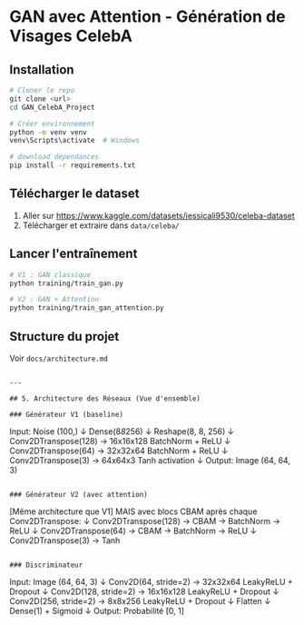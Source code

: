 # GAN avec Attention - Génération de Visages CelebA

## Installation
```bash
# Cloner le repo
git clone <url>
cd GAN_CelebA_Project

# Créer environnement
python -m venv venv
venv\Scripts\activate  # Windows

# download dépendances
pip install -r requirements.txt
```

## Télécharger le dataset
1. Aller sur https://www.kaggle.com/datasets/jessicali9530/celeba-dataset
2. Télécharger et extraire dans `data/celeba/`

## Lancer l'entraînement
```bash
# V1 : GAN classique
python training/train_gan.py

# V2 : GAN + Attention
python training/train_gan_attention.py
```

## Structure du projet
Voir `docs/architecture.md`
```

---

## 5. Architecture des Réseaux (Vue d'ensemble)

### Générateur V1 (baseline)
```
Input: Noise (100,)
    ↓
Dense(8*8*256)
    ↓
Reshape(8, 8, 256)
    ↓
Conv2DTranspose(128) → 16x16x128
BatchNorm + ReLU
    ↓
Conv2DTranspose(64) → 32x32x64
BatchNorm + ReLU
    ↓
Conv2DTranspose(3) → 64x64x3
Tanh activation
    ↓
Output: Image (64, 64, 3)
```

### Générateur V2 (avec attention)
```
[Même architecture que V1]
MAIS avec blocs CBAM après chaque Conv2DTranspose:
    ↓
Conv2DTranspose(128) → CBAM → BatchNorm → ReLU
    ↓
Conv2DTranspose(64) → CBAM → BatchNorm → ReLU
    ↓
Conv2DTranspose(3) → Tanh
```

### Discriminateur
```
Input: Image (64, 64, 3)
    ↓
Conv2D(64, stride=2) → 32x32x64
LeakyReLU + Dropout
    ↓
Conv2D(128, stride=2) → 16x16x128
LeakyReLU + Dropout
    ↓
Conv2D(256, stride=2) → 8x8x256
LeakyReLU + Dropout
    ↓
Flatten
    ↓
Dense(1) + Sigmoid
    ↓
Output: Probabilité [0, 1]